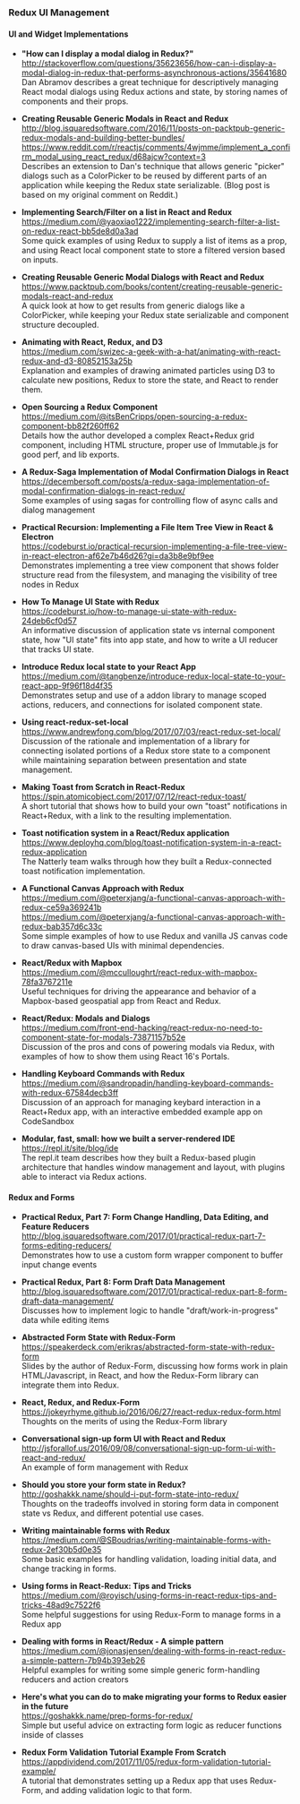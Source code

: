 ### Redux UI Management

#### UI and Widget Implementations

- **"How can I display a modal dialog in Redux?"**  
  http://stackoverflow.com/questions/35623656/how-can-i-display-a-modal-dialog-in-redux-that-performs-asynchronous-actions/35641680  
  Dan Abramov describes a great technique for descriptively managing React modal dialogs using Redux actions and state, by storing names of components and their props.

- **Creating Reusable Generic Modals in React and Redux**  
  http://blog.isquaredsoftware.com/2016/11/posts-on-packtpub-generic-redux-modals-and-building-better-bundles/  
  https://www.reddit.com/r/reactjs/comments/4wjmme/implement_a_confirm_modal_using_react_redux/d68ajcw?context=3  
  Describes an extension to Dan's technique that allows generic "picker" dialogs such as a ColorPicker to be reused by different parts of an application while keeping the Redux state serializable. (Blog post is based on my original comment on Reddit.)

- **Implementing Search/Filter on a list in React and Redux**  
  https://medium.com/@yaoxiao1222/implementing-search-filter-a-list-on-redux-react-bb5de8d0a3ad  
  Some quick examples of using Redux to supply a list of items as a prop, and using React local component state to store a filtered version based on inputs.

- **Creating Reusable Generic Modal Dialogs with React and Redux**  
  https://www.packtpub.com/books/content/creating-reusable-generic-modals-react-and-redux  
  A quick look at how to get results from generic dialogs like a ColorPicker, while keeping your Redux state serializable and component structure decoupled.

- **Animating with React, Redux, and D3**  
  https://medium.com/swizec-a-geek-with-a-hat/animating-with-react-redux-and-d3-80852153a25b  
  Explanation and examples of drawing animated particles using D3 to calculate new positions, Redux to store the state, and React to render them.

- **Open Sourcing a Redux Component**  
  https://medium.com/@itsBenCripps/open-sourcing-a-redux-component-bb82f260ff62  
  Details how the author developed a complex React+Redux grid component, including HTML structure, proper use of Immutable.js for good perf, and lib exports.

- **A Redux-Saga Implementation of Modal Confirmation Dialogs in React**  
  https://decembersoft.com/posts/a-redux-saga-implementation-of-modal-confirmation-dialogs-in-react-redux/  
  Some examples of using sagas for controlling flow of async calls and dialog management

- **Practical Recursion: Implementing a File Item Tree View in React & Electron**  
  https://codeburst.io/practical-recursion-implementing-a-file-tree-view-in-react-electron-af62e7b46d26?gi=da3b8e9bf9ee  
  Demonstrates implementing a tree view component that shows folder structure read from the filesystem, and managing the visibility of tree nodes in Redux

- **How To Manage UI State with Redux**  
  https://codeburst.io/how-to-manage-ui-state-with-redux-24deb6cf0d57  
  An informative discussion of application state vs internal component state, how "UI state" fits into app state, and how to write a UI reducer that tracks UI state.

- **Introduce Redux local state to your React App**  
  https://medium.com/@tangbenze/introduce-redux-local-state-to-your-react-app-9f96f18d4f35  
  Demonstrates setup and use of a addon library to manage scoped actions, reducers, and connections for isolated component state.

- **Using react-redux-set-local**  
  https://www.andrewfong.com/blog/2017/07/03/react-redux-set-local/  
  Discussion of the rationale and implementation of a library for connecting isolated portions of a Redux store state to a component while maintaining separation between presentation and state management.

- **Making Toast from Scratch in React-Redux**  
  https://spin.atomicobject.com/2017/07/12/react-redux-toast/  
  A short tutorial that shows how to build your own "toast" notifications in React+Redux, with a link to the resulting implementation.

- **Toast notification system in a React/Redux application**  
  https://www.deployhq.com/blog/toast-notification-system-in-a-react-redux-application  
  The Natterly team walks through how they built a Redux-connected toast notification implementation.

- **A Functional Canvas Approach with Redux**  
  https://medium.com/@peterxjang/a-functional-canvas-approach-with-redux-ce59a369241b  
  https://medium.com/@peterxjang/a-functional-canvas-approach-with-redux-bab357d6c33c  
  Some simple examples of how to use Redux and vanilla JS canvas code to draw canvas-based UIs with minimal dependencies.

- **React/Redux with Mapbox**  
  https://medium.com/@mcculloughrt/react-redux-with-mapbox-78fa3767211e  
  Useful techniques for driving the appearance and behavior of a Mapbox-based geospatial app from React and Redux.

- **React/Redux: Modals and Dialogs**  
  https://medium.com/front-end-hacking/react-redux-no-need-to-component-state-for-modals-73871157b52e  
  Discussion of the pros and cons of powering modals via Redux, with examples of how to show them using React 16's Portals.

- **Handling Keyboard Commands with Redux**  
  https://medium.com/@sandropadin/handling-keyboard-commands-with-redux-67584decb3ff  
  Discussion of an approach for managing keybard interaction in a React+Redux app, with an interactive embedded example app on CodeSandbox

- **Modular, fast, small: how we built a server-rendered IDE**  
  https://repl.it/site/blog/ide  
  The repl.it team describes how they built a Redux-based plugin architecture that handles window management and layout, with plugins able to interact via Redux actions.

#### Redux and Forms

- **Practical Redux, Part 7: Form Change Handling, Data Editing, and Feature Reducers**  
  http://blog.isquaredsoftware.com/2017/01/practical-redux-part-7-forms-editing-reducers/  
  Demonstrates how to use a custom form wrapper component to buffer input change events

- **Practical Redux, Part 8: Form Draft Data Management**  
  http://blog.isquaredsoftware.com/2017/01/practical-redux-part-8-form-draft-data-management/  
  Discusses how to implement logic to handle "draft/work-in-progress" data while editing items

- **Abstracted Form State with Redux-Form**  
  https://speakerdeck.com/erikras/abstracted-form-state-with-redux-form  
  Slides by the author of Redux-Form, discussing how forms work in plain HTML/Javascript, in React, and how the Redux-Form library can integrate them into Redux.

- **React, Redux, and Redux-Form**  
  https://jokeyrhyme.github.io/2016/06/27/react-redux-redux-form.html  
  Thoughts on the merits of using the Redux-Form library

- **Conversational sign-up form UI with React and Redux**  
  http://jsforallof.us/2016/09/08/conversational-sign-up-form-ui-with-react-and-redux/  
  An example of form management with Redux

- **Should you store your form state in Redux?**  
  http://goshakkk.name/should-i-put-form-state-into-redux/  
  Thoughts on the tradeoffs involved in storing form data in component state vs Redux, and different potential use cases.

- **Writing maintainable forms with Redux**  
  https://medium.com/@SBoudrias/writing-maintainable-forms-with-redux-2ef30b5d0e35  
  Some basic examples for handling validation, loading initial data, and change tracking in forms.

- **Using forms in React-Redux: Tips and Tricks**  
  https://medium.com/@royisch/using-forms-in-react-redux-tips-and-tricks-48ad9c7522f6  
  Some helpful suggestions for using Redux-Form to manage forms in a Redux app

- **Dealing with forms in React/Redux - A simple pattern**  
  https://medium.com/@jonasjensen/dealing-with-forms-in-react-redux-a-simple-pattern-7b94b393eb26  
  Helpful examples for writing some simple generic form-handling reducers and action creators

- **Here's what you can do to make migrating your forms to Redux easier in the future**  
  https://goshakkk.name/prep-forms-for-redux/  
  Simple but useful advice on extracting form logic as reducer functions inside of classes

- **Redux Form Validation Tutorial Example From Scratch**  
  https://appdividend.com/2017/11/05/redux-form-validation-tutorial-example/  
  A tutorial that demonstrates setting up a Redux app that uses Redux-Form, and adding validation logic to that form.
